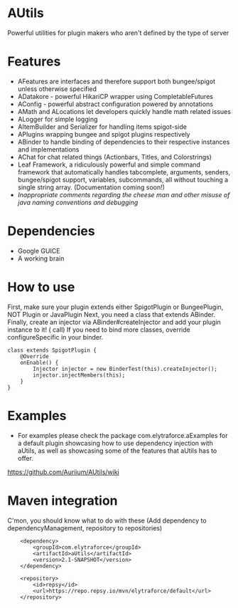 # AUtils

Powerful utilities for plugin makers who aren't defined by the type of server

# Features
- AFeatures are interfaces and therefore support both bungee/spigot unless otherwise specified
- ADatakore - powerful HikariCP wrapper using CompletableFutures
- AConfig - powerful abstract configuration powered by annotations
- AMath and ALocations let developers quickly handle math related issues
- ALogger for simple logging 
- AItemBuilder and Serializer for handling items spigot-side
- APlugins wrapping bungee and spigot plugins respectively
- ABinder to handle binding of dependencies to their respective instances and implementations
- AChat for chat related things (Actionbars, Titles, and Colorstrings)
- Leaf Framework, a ridiculously powerful and simple command framework that
 automatically handles tabcomplete, arguments, senders, bungee/spigot support, variables, subcommands,
 all without touching a single string array. (Documentation coming soon!)
- *Inappropriate comments regarding the cheese man and other misuse of java naming conventions and debugging*

# Dependencies
- Google GUICE
- A working brain


# How to use
First, make sure your plugin extends either SpigotPlugin or BungeePlugin, NOT Plugin or JavaPlugin
Next, you need a class that extends ABinder.
Finally, create an injector via ABinder#createInjector and add your plugin instance to it! (<this> call)
If you need to bind more classes, override configureSpecific in your binder.

```
class extends SpigotPlugin {
    @Override
    onEnable() {
        Injector injector = new BinderTest(this).createInjector();
        injector.injectMembers(this);
    }
}
```

# Examples
- For examples please check the package com.elytraforce.aExamples 
for a default plugin showcasing how to use dependency injection with
aUtils, as well as showcasing some of the features that aUtils has to offer.

https://github.com/Auriium/AUtils/wiki

# Maven integration

C'mon, you should know what to do with these (Add dependency to dependencyManagement, repository to repositories)

```
    <dependency>
        <groupId>com.elytraforce</groupId>
        <artifactId>aUtils</artifactId>
        <version>2.1-SNAPSHOT</version>
    </dependency>

    <repository>
        <id>repsy</id>
        <url>https://repo.repsy.io/mvn/elytraforce/default</url>
    </repository>

```


